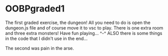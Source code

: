 # OOBPgraded1
The first graded exercise, the dungeon!
All you need to do is open the dungeon.js file and of course  move it to vsc to play. There is one extra room and three extra monsters! Have fun playing... ^-^
ALSO there is some things in the code that I didn't use in the end...

The second was pain in the arse. 
